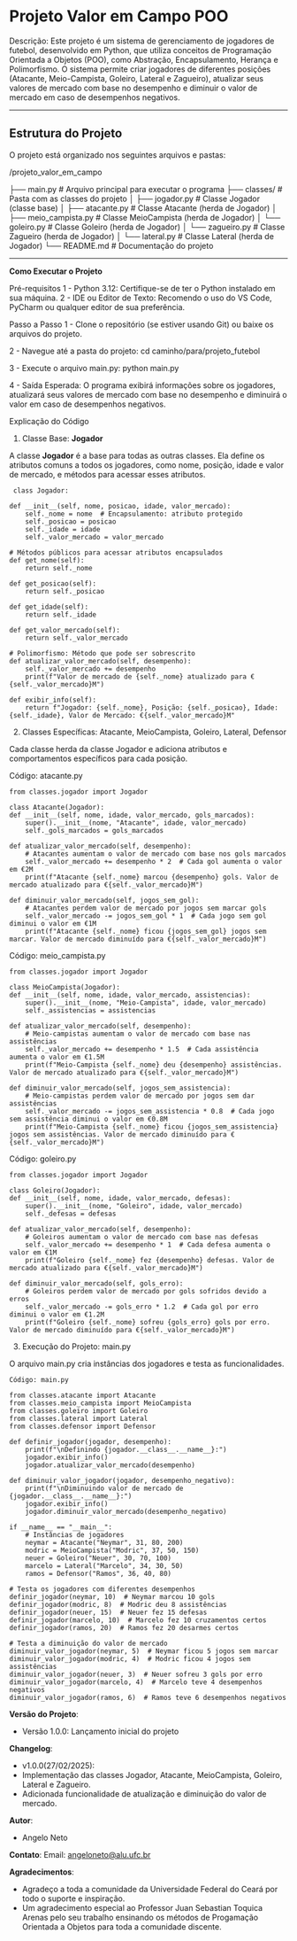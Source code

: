# Projeto Valor em Campo POO

Descrição:
Este projeto é um sistema de gerenciamento de jogadores de futebol, desenvolvido em Python, que utiliza conceitos de Programação Orientada a Objetos (POO), como Abstração, Encapsulamento, Herança e Polimorfismo. O sistema permite criar jogadores de diferentes posições (Atacante, Meio-Campista, Goleiro, Lateral e Zagueiro), atualizar seus valores de mercado com base no desempenho e diminuir o valor de mercado em caso de desempenhos negativos.

---

## Estrutura do Projeto

O projeto está organizado nos seguintes arquivos e pastas:

/projeto_valor_em_campo

├── main.py                # Arquivo principal para executar o programa
├── classes/               # Pasta com as classes do projeto
│   ├── jogador.py         # Classe Jogador (classe base)
│   ├── atacante.py        # Classe Atacante (herda de Jogador)
│   ├── meio_campista.py   # Classe MeioCampista (herda de Jogador)
│   └── goleiro.py         # Classe Goleiro (herda de Jogador)
│   └── zagueiro.py         # Classe Zagueiro (herda de Jogador)
│   └── lateral.py         # Classe Lateral (herda de Jogador)
└── README.md              # Documentação do projeto


---

**Como Executar o Projeto**

Pré-requisitos
1 - Python 3.12: Certifique-se de ter o Python instalado em sua máquina.
2 - IDE ou Editor de Texto: Recomendo o uso do VS Code, PyCharm ou qualquer editor de sua preferência.

Passo a Passo
1 - Clone o repositório (se estiver usando Git) ou baixe os arquivos do projeto.

2 - Navegue até a pasta do projeto:
cd caminho/para/projeto_futebol

3 - Execute o arquivo main.py:
python main.py

4 - Saída Esperada:
O programa exibirá informações sobre os jogadores, atualizará seus valores de mercado com base no desempenho e diminuirá o valor em caso de desempenhos negativos.

Explicação do Código

1. Classe Base: **Jogador**

A classe **Jogador** é a base para todas as outras classes. Ela define os atributos comuns a todos os jogadores, como nome, posição, idade e valor de mercado, e métodos para acessar esses atributos.

     class Jogador:

    def __init__(self, nome, posicao, idade, valor_mercado):
        self._nome = nome  # Encapsulamento: atributo protegido
        self._posicao = posicao
        self._idade = idade
        self._valor_mercado = valor_mercado

    # Métodos públicos para acessar atributos encapsulados
    def get_nome(self):
        return self._nome

    def get_posicao(self):
        return self._posicao

    def get_idade(self):
        return self._idade

    def get_valor_mercado(self):
        return self._valor_mercado

    # Polimorfismo: Método que pode ser sobrescrito
    def atualizar_valor_mercado(self, desempenho):
        self._valor_mercado += desempenho
        print(f"Valor de mercado de {self._nome} atualizado para €{self._valor_mercado}M")

    def exibir_info(self):
        return f"Jogador: {self._nome}, Posição: {self._posicao}, Idade: {self._idade}, Valor de Mercado: €{self._valor_mercado}M"

2. Classes Específicas: Atacante, MeioCampista, Goleiro, Lateral, Defensor

Cada classe herda da classe Jogador e adiciona atributos e comportamentos específicos para cada posição.

Código: atacante.py

    from classes.jogador import Jogador  

    class Atacante(Jogador):
    def __init__(self, nome, idade, valor_mercado, gols_marcados):
        super().__init__(nome, "Atacante", idade, valor_mercado)  
        self._gols_marcados = gols_marcados  

    def atualizar_valor_mercado(self, desempenho):
        # Atacantes aumentam o valor de mercado com base nos gols marcados
        self._valor_mercado += desempenho * 2  # Cada gol aumenta o valor em €2M
        print(f"Atacante {self._nome} marcou {desempenho} gols. Valor de mercado atualizado para €{self._valor_mercado}M")

    def diminuir_valor_mercado(self, jogos_sem_gol):
        # Atacantes perdem valor de mercado por jogos sem marcar gols
        self._valor_mercado -= jogos_sem_gol * 1  # Cada jogo sem gol diminui o valor em €1M
        print(f"Atacante {self._nome} ficou {jogos_sem_gol} jogos sem marcar. Valor de mercado diminuído para €{self._valor_mercado}M")

Código: meio_campista.py

    from classes.jogador import Jogador  

    class MeioCampista(Jogador):
    def __init__(self, nome, idade, valor_mercado, assistencias):
        super().__init__(nome, "Meio-Campista", idade, valor_mercado) 
        self._assistencias = assistencias  

    def atualizar_valor_mercado(self, desempenho):
        # Meio-campistas aumentam o valor de mercado com base nas assistências
        self._valor_mercado += desempenho * 1.5  # Cada assistência aumenta o valor em €1.5M
        print(f"Meio-Campista {self._nome} deu {desempenho} assistências. Valor de mercado atualizado para €{self._valor_mercado}M")

    def diminuir_valor_mercado(self, jogos_sem_assistencia):
        # Meio-campistas perdem valor de mercado por jogos sem dar assistências
        self._valor_mercado -= jogos_sem_assistencia * 0.8  # Cada jogo sem assistência diminui o valor em €0.8M
        print(f"Meio-Campista {self._nome} ficou {jogos_sem_assistencia} jogos sem assistências. Valor de mercado diminuído para €{self._valor_mercado}M")

Código: goleiro.py

    from classes.jogador import Jogador  

    class Goleiro(Jogador):
    def __init__(self, nome, idade, valor_mercado, defesas):
        super().__init__(nome, "Goleiro", idade, valor_mercado)  
        self._defesas = defesas  

    def atualizar_valor_mercado(self, desempenho):
        # Goleiros aumentam o valor de mercado com base nas defesas
        self._valor_mercado += desempenho * 1  # Cada defesa aumenta o valor em €1M
        print(f"Goleiro {self._nome} fez {desempenho} defesas. Valor de mercado atualizado para €{self._valor_mercado}M")

    def diminuir_valor_mercado(self, gols_erro):
        # Goleiros perdem valor de mercado por gols sofridos devido a erros
        self._valor_mercado -= gols_erro * 1.2  # Cada gol por erro diminui o valor em €1.2M
        print(f"Goleiro {self._nome} sofreu {gols_erro} gols por erro. Valor de mercado diminuído para €{self._valor_mercado}M")

3. Execução do Projeto: main.py

O arquivo main.py cria instâncias dos jogadores e testa as funcionalidades.

    Código: main.py

    from classes.atacante import Atacante
    from classes.meio_campista import MeioCampista
    from classes.goleiro import Goleiro
    from classes.lateral import Lateral
    from classes.defensor import Defensor

    def definir_jogador(jogador, desempenho):
        print(f"\nDefinindo {jogador.__class__.__name__}:")
        jogador.exibir_info()
        jogador.atualizar_valor_mercado(desempenho)

    def diminuir_valor_jogador(jogador, desempenho_negativo):
        print(f"\nDiminuindo valor de mercado de {jogador.__class__.__name__}:")
        jogador.exibir_info()
        jogador.diminuir_valor_mercado(desempenho_negativo)

    if __name__ == "__main__":
        # Instâncias de jogadores
        neymar = Atacante("Neymar", 31, 80, 200)
        modric = MeioCampista("Modric", 37, 50, 150)
        neuer = Goleiro("Neuer", 30, 70, 100)
        marcelo = Lateral("Marcelo", 34, 30, 50)
        ramos = Defensor("Ramos", 36, 40, 80)

    # Testa os jogadores com diferentes desempenhos
    definir_jogador(neymar, 10)  # Neymar marcou 10 gols
    definir_jogador(modric, 8)  # Modric deu 8 assistências
    definir_jogador(neuer, 15)  # Neuer fez 15 defesas
    definir_jogador(marcelo, 10)  # Marcelo fez 10 cruzamentos certos
    definir_jogador(ramos, 20)  # Ramos fez 20 desarmes certos

    # Testa a diminuição do valor de mercado
    diminuir_valor_jogador(neymar, 5)  # Neymar ficou 5 jogos sem marcar
    diminuir_valor_jogador(modric, 4)  # Modric ficou 4 jogos sem assistências
    diminuir_valor_jogador(neuer, 3)  # Neuer sofreu 3 gols por erro
    diminuir_valor_jogador(marcelo, 4)  # Marcelo teve 4 desempenhos negativos
    diminuir_valor_jogador(ramos, 6)  # Ramos teve 6 desempenhos negativos

**Versão do Projeto**:
- Versão 1.0.0: Lançamento inicial do projeto

**Changelog**:
- v1.0.0(27/02/2025):
- Implementação das classes Jogador, Atacante, MeioCampista, Goleiro, Lateral e Zagueiro.
- Adicionada funcionalidade de atualização e diminuição do valor de mercado.

**Autor**:
- Angelo Neto

**Contato**:
Email: angeloneto@alu.ufc.br

**Agradecimentos**:
- Agradeço a toda a comunidade da Universidade Federal do Ceará por todo o suporte e inspiração.
- Um agradecimento especial ao Professor Juan Sebastian Toquica Arenas pelo seu trabalho ensinando os métodos de Progamação Orientada a Objetos para toda a comunidade discente.

